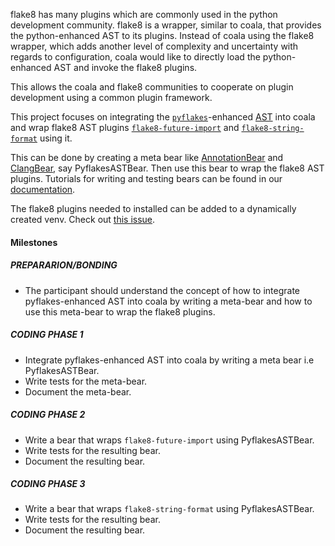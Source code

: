 flake8 has many plugins which are commonly used in the python development
community. flake8 is a wrapper, similar to coala, that provides the
python-enhanced AST to its plugins. Instead of coala using the flake8
wrapper, which adds another level of complexity and uncertainty with regards
to configuration, coala would like to directly load the python-enhanced AST
and invoke the flake8 plugins.

This allows the coala and flake8 communities to cooperate on plugin
development using a common plugin framework.

This project focuses on integrating the
[`pyflakes`](https://pypi.python.org/pypi/pyflakes)-enhanced
[AST](https://en.wikipedia.org/wiki/Abstract_syntax_tree) into coala and
wrap flake8 AST plugins
[`flake8-future-import`](https://github.com/xZise/flake8-future-import) and
[`flake8-string-format`](https://github.com/xZise/flake8-string-format) using
it.

This can be done by creating a meta bear like
[AnnotationBear](https://github.com/coala/coala-bears/blob/1892b64722f1c10bd2a29611af4dcc18ad76af3a/bears/general/AnnotationBear.py)
and [ClangBear](https://github.com/coala/coala-bears/blob/27a06d19076633a4e796472cf6d6ad55c27045c5/bears/c_languages/ClangBear.py),
say PyflakesASTBear. Then use this bear to wrap the flake8 AST plugins.
Tutorials for writing and testing bears can be found in our
[documentation](https://api.coala.io).

The flake8 plugins needed to installed can be added to a dynamically created
venv. Check out
[this issue](https://gitlab.com/coala/package_manager/issues/25).

#### Milestones

##### PREPARARION/BONDING

* The participant should understand the concept of how to integrate
pyflakes-enhanced AST into coala by writing a meta-bear and how to use this
meta-bear to wrap the flake8 plugins.

##### CODING PHASE 1

* Integrate pyflakes-enhanced AST into coala by writing a meta bear i.e
PyflakesASTBear.
* Write tests for the meta-bear.
* Document the meta-bear.

##### CODING PHASE 2

* Write a bear that wraps `flake8-future-import` using PyflakesASTBear.
* Write tests for the resulting bear.
* Document the resulting bear.

##### CODING PHASE 3

* Write a bear that wraps `flake8-string-format` using PyflakesASTBear.
* Write tests for the resulting bear.
* Document the resulting bear.
